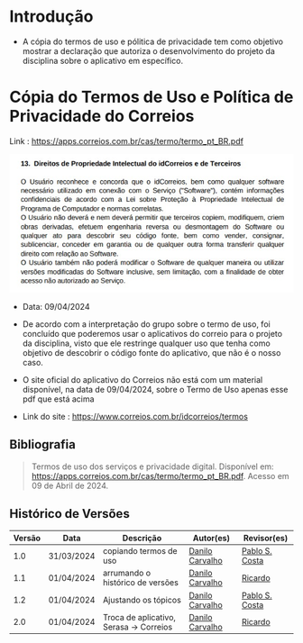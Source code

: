 # Introdução

- A cópia do termos de uso e pólitica de privacidade tem como objetivo mostrar a declaração que autoriza o desenvolvimento do projeto da disciplina sobre o aplicativo em específico.

# Cópia do Termos de Uso e Política de Privacidade do Correios

Link : https://apps.correios.com.br/cas/termo/termo_pt_BR.pdf

![Direitos de Propriedade Intelectual do idCorreios e Terceiros](../assets/termodeuso_Correios.jpeg "Direitos de de uso")

- Data: 09/04/2024

- De acordo com a interpretação do grupo sobre o termo de uso, foi concluído que poderemos usar o aplicativos do correio para o projeto da disciplina, visto que ele restringe qualquer uso que tenha como objetivo de descobrir o código fonte do aplicativo, que não é o nosso caso.

- O site oficial do aplicativo do Correios não está com um material disponível, na data de 09/04/2024, sobre o Termo de Uso apenas esse pdf que está acima
- Link do site : https://www.correios.com.br/idcorreios/termos


## Bibliografia
> Termos de uso dos serviços e privacidade
digital. Disponível em: <https://apps.correios.com.br/cas/termo/termo_pt_BR.pdf>. Acesso em 09 de Abril de 2024.
## Histórico de Versões

| Versão |     Data    | Descrição   | Autor(es) | Revisor(es) |
| ------ | ----------- | ----------- | --------- | ----------- |
| 1.0  | 31/03/2024  | copiando termos de uso | [Danilo Carvalho](https://github.com/Danilo-Carvalho-Antunes)|[Pablo S. Costa](https://github.com/pabloheika)|
| 1.1  | 01/04/2024  | arrumando o histórico de versões | [Danilo Carvalho](https://github.com/Danilo-Carvalho-Antunes)| [Ricardo](https://www.github.com/avmricardo)|
| 1.2  | 01/04/2024  | Ajustando os tópicos | [Danilo Carvalho](https://github.com/Danilo-Carvalho-Antunes)|[Pablo S. Costa](https://github.com/pabloheika)|
| 2.0  | 01/04/2024  | Troca de aplicativo, Serasa -> Correios  | [Danilo Carvalho](https://github.com/Danilo-Carvalho-Antunes)|[Ricardo](https://www.github.com/avmricardo)|
